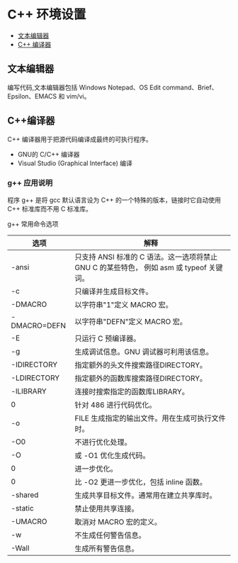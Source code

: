# C++ 环境设置

* [文本编辑器](#文本编辑器)
* [C++ 编译器](#C++编译器)

## 文本编辑器
编写代码,文本编辑器包括 Windows Notepad、OS Edit command、Brief、Epsilon、EMACS 和 vim/vi。

## C++编译器

C++ 编译器用于把源代码编译成最终的可执行程序。

* GNU的 C/C++ 编译器
* Visual Studio (Graphical Interface) 编译

### g++ 应用说明
程序 g++ 是将 gcc 默认语言设为 C++ 的一个特殊的版本，链接时它自动使用 C++ 标准库而不用 C 标准库。

g++ 常用命令选项

选项  |   解释
------|-------
-ansi   |   只支持 ANSI 标准的 C 语法。这一选项将禁止 GNU C 的某些特色， 例如 asm 或 typeof 关键词。
-c  |   只编译并生成目标文件。
-DMACRO |   以字符串"1"定义 MACRO 宏。
-DMACRO=DEFN    |   以字符串"DEFN"定义 MACRO 宏。
-E  |   只运行 C 预编译器。
-g  |   生成调试信息。GNU 调试器可利用该信息。
-IDIRECTORY |   指定额外的头文件搜索路径DIRECTORY。
-LDIRECTORY |   指定额外的函数库搜索路径DIRECTORY。
-lLIBRARY   |   连接时搜索指定的函数库LIBRARY。
0   |   针对 486 进行代码优化。
-o  |   FILE 生成指定的输出文件。用在生成可执行文件时。
-O0 |   不进行优化处理。
-O  |   或 -O1 优化生成代码。
0   |   进一步优化。
0   |   比 -O2 更进一步优化，包括 inline 函数。
-shared |   生成共享目标文件。通常用在建立共享库时。
-static |   禁止使用共享连接。
-UMACRO |   取消对 MACRO 宏的定义。
-w  |   不生成任何警告信息。
-Wall   |   生成所有警告信息。

